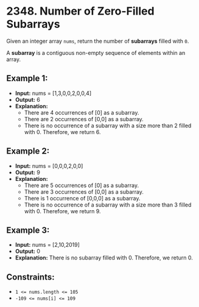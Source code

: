 # 2348. Number of Zero-Filled Subarrays

Given an integer array `nums`, return the number of **subarrays** filled with `0`.

A **subarray** is a contiguous non-empty sequence of elements within an array.

## Example 1:

- **Input:** nums = [1,3,0,0,2,0,0,4]
- **Output:** 6
- **Explanation:** 
    - There are 4 occurrences of [0] as a subarray.
    - There are 2 occurrences of [0,0] as a subarray.
    - There is no occurrence of a subarray with a size more than 2 filled with 0. Therefore, we return 6.

## Example 2:

- **Input:** nums = [0,0,0,2,0,0]
- **Output:** 9
- **Explanation:**
    - There are 5 occurrences of [0] as a subarray.
    - There are 3 occurrences of [0,0] as a subarray.
    - There is 1 occurrence of [0,0,0] as a subarray.
    - There is no occurrence of a subarray with a size more than 3 filled with 0. Therefore, we return 9.

## Example 3:

- **Input:** nums = [2,10,2019]
- **Output:** 0
- **Explanation:** There is no subarray filled with 0. Therefore, we return 0.
 

## Constraints:

- `1 <= nums.length <= 105`
- `-109 <= nums[i] <= 109`